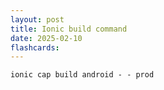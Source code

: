 ```yaml
---
layout: post
title: Ionic build command
date: 2025-02-10
flashcards: 
---
```


```
‌ionic cap build android - - prod
```
        
